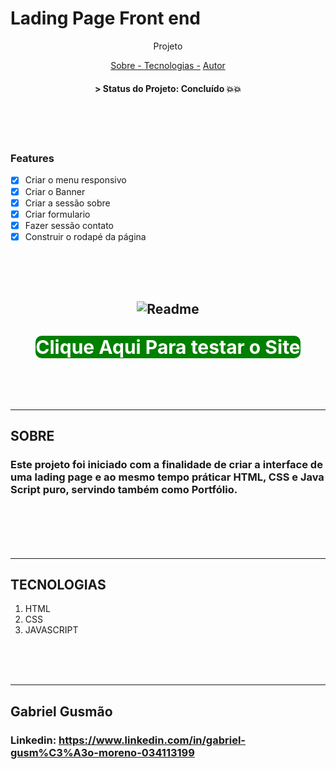 # Lading Page Front end 
<p align="center">Projeto</p>
<p align="center">
    <a href="#sobre">Sobre - </a> 
    <a href="#tecnologias">Tecnologias -</a>
    <a href="#autor">Autor</a> 
</p>
<h4 align="center"> 
  > Status do Projeto: Concluído 💥💥
</h4>
</br>
</br>
</br>

### Features
- [x] Criar o menu responsivo
- [x] Criar o Banner 
- [x] Criar a sessão sobre
- [x] Criar formulario 
- [x] Fazer sessão contato
- [x] Construir o rodapé da página

</br>
</br>
</br> 
  
<h2 align="center">
    <img alt="Readme" title="Readme" src="./gitgif/gifPagina.gif">
</h2>
<h2 align="center">
     <a style="color:white;background-color:green;font-size: 30px;
    border-radius: 10px;text-decoration: none" target= "_blank" rel="noreferrer noopener" href="https://gabrielgm01.github.io/LandingPage-FrontEnd/">Clique Aqui Para testar o Site</a> 
</h2>

</br>
</br>
</br>
<hr>
<h2 id="sobre">SOBRE</h2>
<h3> Este projeto foi iniciado com a finalidade de criar a interface de uma lading page e ao mesmo tempo práticar HTML, CSS e Java Script puro, servindo também como Portfólio.<h3>
</br>
</br>
</br>
<hr>
<h2 id="tecnologias">TECNOLOGIAS</h2>
<ol>
<li>HTML</li>
<li>CSS</li>
<li>JAVASCRIPT</li>
</ol>
</br>
</br>
</br>
<hr>
<h2 id="autor">Gabriel Gusmão</h2>
<h3>Linkedin: <a target="_blank" href="https://www.linkedin.com/in/gabriel-gusm%C3%A3o-moreno-034113199">https://www.linkedin.com/in/gabriel-gusm%C3%A3o-moreno-034113199</a></h3>
